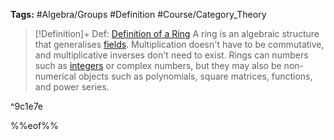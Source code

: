 ---
---

**Tags:** #Algebra/Groups #Definition #Course/Category_Theory 

 > 
 > \[!Definition\]+  Def: [Definition of a Ring](Definition%20of%20a%20Ring.md)
 > A ring is an algebraic structure that generalises [fields](Field%20Axioms%20of%20R.md). Multiplication doesn't have to be commutative, and multiplicative inverses don't need to exist. Rings can numbers such as [integers](Defining%20Subsets%20of%20R%20-%20N,Z,Q.md) or complex numbers, but they may also be non-numerical objects such as polynomials, square matrices, functions, and power series.

^9c1e7e

%%eof%%